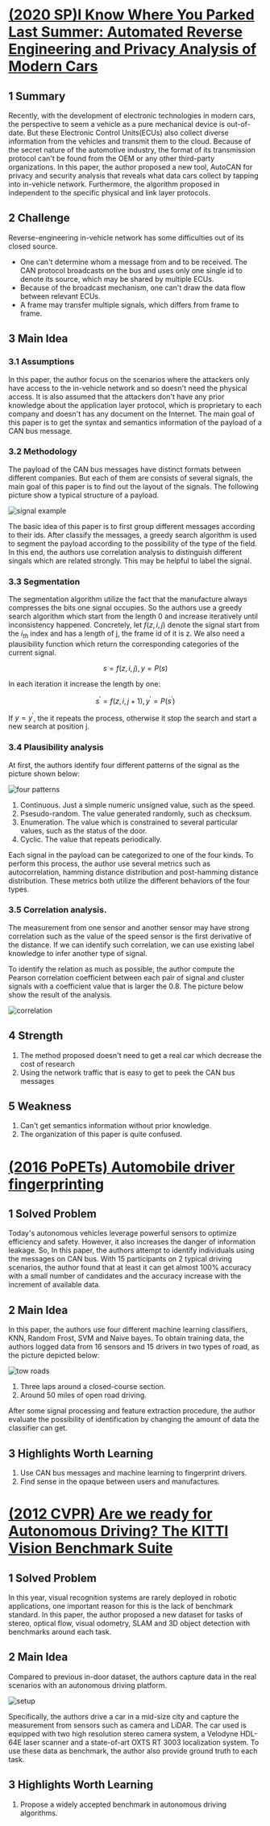 # [(2020 SP)I Know Where You Parked Last Summer: Automated Reverse Engineering and Privacy Analysis of Modern Cars](https://ieeexplore.ieee.org/stamp/stamp.jsp?tp=&arnumber=9152789)

## 1 Summary
Recently, with the development of electronic technologies in modern cars, the perspective to seem a vehicle as a pure mechanical device is out-of-date. But these Electronic Control Units(ECUs) also collect diverse information from the vehicles and transmit them to the cloud. Because of the secret nature of the automotive industry, the format of its transmission protocol can't be found from the OEM or any other third-party organizations. In this paper, the author proposed a new tool, AutoCAN for privacy and security analysis that reveals what data cars collect by tapping into in-vehicle network. Furthermore, the algorithm proposed in independent to the specific physical and link layer protocols.

## 2 Challenge
Reverse-engineering in-vehicle network has some difficulties out of its closed source.
* One can't determine whom a message from and to be received. The CAN protocol broadcasts on the bus and uses only one single id to denote its source, which may be shared by multiple ECUs.
* Because of the broadcast mechanism, one can't draw the data flow between relevant ECUs.
* A frame may transfer multiple signals, which differs from frame to frame.

## 3 Main Idea

### 3.1 Assumptions
In this paper, the author focus on the scenarios where the attackers only have access to the in-vehicle network and so doesn't need the physical access.
It is also assumed that the attackers don't have any prior knowledge about the application layer protocol, which is proprietary to each company and doesn't has any document on the Internet. The main goal of this paper is to get the syntax and semantics information of the payload of a CAN bus message.

### 3.2 Methodology
The payload of the CAN bus messages have distinct formats between different companies. But each of them are consists of several signals, the main goal of this paper is to find out the layout of the signals. The following picture show a typical structure of a payload.

![signal example](../images/wk8_signals.png)

The basic idea of this paper is to first group different messages according to their ids. After classify the messages, a greedy search algorithm is used to segment the payload according to the possibility of the type of the field. In this end, the authors use correlation analysis to distinguish different singals which are related strongly. This may be helpful to label the signal.

### 3.3 Segmentation

The segmentation algorithm utilize the fact that the manufacture always compresses the bits one signal occupies. So the authors use a greedy search algorithm which start from the length 0 and increase iteratively until inconsistency happened. Concretely, let $f(z, i, j)$ denote the signal start from the $i_{th}$ index and has a length of j, the frame id of it is z. We also need a plausibility function which return the corresponding categories of the current signal.

$$
s = f(z, i, j), y = P(s)
$$

In each iteration it increase the length by one:

$$
s^{'} = f(z, i, j + 1),  y^{'} = P(s^{'})
$$

If $y = y^{'}$, the it repeats the process, otherwise it stop the search and start a new search at position j.

### 3.4 Plausibility analysis

At first, the authors identify four different patterns of the signal as the picture shown below:

![four patterns](../images/wk9_four.png)

1. Continuous. Just a simple numeric unsigned value, such as the speed.
2. Psesudo-random. The value generated randomly, such as checksum.
3. Enumeration. The value which is constrained to several particular values, such as the status of the door.
4. Cyclic. The value that repeats periodically.

Each signal in the payload can be categorized to one of the four kinds. To perform this process, the author use several metrics such as autocorrelation, hamming distance distribution and post-hamming distance distribution. These metrics both utilize the different behaviors of the four types.

### 3.5 Correlation analysis.

The measurement from one sensor and another sensor may have strong correlation such as the value of the speed sensor is the first derivative of the distance. If we can identify such correlation, we can use existing label knowledge to infer another type of signal.

To identify the relation as much as possible, the author compute the Pearson correlation coefficient between each pair of signal and cluster signals with a coefficient value that is larger the 0.8. The picture below show the result of the analysis.

![correlation](../images/wk9_correlation.png)

## 4 Strength
1. The method proposed doesn't need to get a real car which decrease the cost of research
2. Using the network traffic that is easy to get to peek the CAN bus messages

## 5 Weakness
1. Can't get semantics information without prior knowledge.
2. The organization of this paper is quite confused.

# [(2016 PoPETs) Automobile driver fingerprinting](https://content.sciendo.com/downloadpdf/journals/popets/2016/1/article-p34.xml)

## 1 Solved Problem
Today's autonomous vehicles leverage powerful sensors to optimize efficiency and safety. However, it also increases the danger of information leakage. So, In this paper, the authors attempt to identify individuals using the messages on CAN bus. With 15 participants on 2 typical driving scenarios, the author found that at least it can get almost 100% accuracy with a small number of candidates and the accuracy increase with the increment of available data.

## 2 Main Idea
In this paper, the authors use four different machine learning classifiers, KNN, Random Frost, SVM and Naive bayes. To obtain training data, the authors logged data from 16 sensors and 15 drivers in two types of road, as the picture depicted below:

![tow roads](../images/wk9_roads.png)

1. Three laps around a closed-course section.
2. Around 50 miles of open road driving.

After some signal processing and feature extraction procedure, the author evaluate the possibility of identification by changing the amount of data the classifier can get.

## 3 Highlights Worth Learning
1. Use CAN bus messages and machine learning to fingerprint drivers.
2. Find sense in the opaque between users and manufactures.

# [(2012 CVPR) Are we ready for Autonomous Driving? The KITTI Vision Benchmark Suite](http://www.webmail.cvlibs.net/publications/Geiger2012CVPR.pdf)

## 1 Solved Problem

In this year, visual recognition systems are rarely deployed in robotic applications, one important reason for this is the lack of benchmark standard. In this paper, the author proposed a new dataset for tasks of stereo, optical flow, visual odometry, SLAM and 3D object detection with benchmarks around each task.

## 2 Main Idea

Compared to previous in-door dataset, the authors capture data in the real scenarios with an autonomous driving platform. 

![setup](../images/wk9_car.png)

Specifically, the authors drive a car in a mid-size city and capture the measurement from sensors such as camera and LiDAR. The car used is equipped with two high resolution stereo camera system, a Velodyne HDL-64E laser scanner and a state-of-art OXTS RT 3003 localization system. To use these data as benchmark, the author also provide ground truth to each task.

## 3 Highlights Worth Learning
1. Propose a widely accepted benchmark in autonomous driving algorithms.